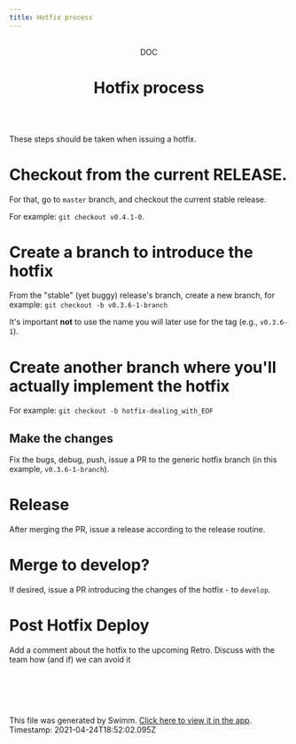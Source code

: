 ```yaml
---
title: Hotfix process
---
```


<div align="center">    <br/>    <div>DOC</div>    <h1>Hotfix process</h1>    <br/>  </div>

<br/>

These steps should be taken when issuing a hotfix.

Checkout from the current RELEASE.
==================================

For that, go to `master` branch, and checkout the current stable release.

For example: `git checkout v0.4.1-0`.

Create a branch to introduce the hotfix
=======================================

From the "stable" (yet buggy) release's branch, create a new branch, for example: `git checkout -b v0.3.6-1-branch`

It's important **not** to use the name you will later use for the tag (e.g., `v0.3.6-1`).

Create another branch where you'll actually implement the hotfix
================================================================

For example: `git checkout -b hotfix-dealing_with_EOF`

Make the changes
----------------

Fix the bugs, debug, push, issue a PR to the generic hotfix branch (in this example, `v0.3.6-1-branch`).

Release
=======

After merging the PR, issue a release according to the release routine.

Merge to develop?
=================

If desired, issue a PR introducing the changes of the hotfix - to `develop`.

**Post Hotfix Deploy**
======================

Add a comment about the hotfix to the upcoming Retro. Discuss with the team how (and if) we can avoid it

<br/>

<br/><br/>

This file was generated by Swimm. [Click here to view it in the app](https://swimm.io/link?l=c3dpbW0lM0ElMkYlMkZyZXBvcyUyRnZlZXp2eEN1enBQclJMTFhXRDJFJTJGZG9jcyUyRkUxTkJ2cjJvMGMxU2FMQ3JHTTNn). Timestamp: 2021-04-24T18:52:02.095Z
